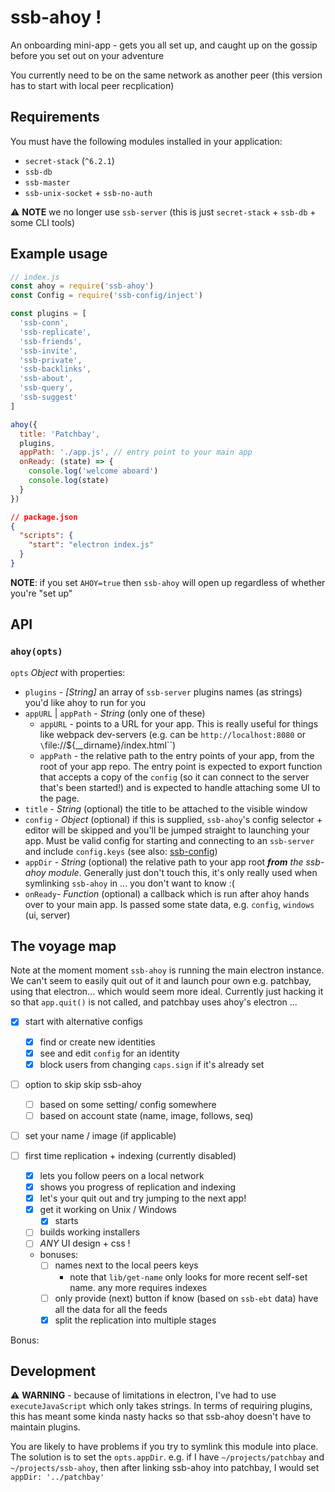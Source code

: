 # ssb-ahoy !

An onboarding mini-app - gets you all set up, and caught up on the gossip before you set out on your adventure

You currently need to be on the same network as another peer (this version has to start with local peer recplication)

## Requirements

You must have the following modules installed in your application:
- `secret-stack` (`^6.2.1`)
- `ssb-db`
- `ssb-master`
- `ssb-unix-socket` + `ssb-no-auth`

:warning: **NOTE** we no longer use `ssb-server` (this is just `secret-stack` + `ssb-db` + some CLI tools)

## Example usage

```js
// index.js
const ahoy = require('ssb-ahoy')
const Config = require('ssb-config/inject')

const plugins = [
  'ssb-conn',
  'ssb-replicate',
  'ssb-friends',
  'ssb-invite',
  'ssb-private',
  'ssb-backlinks',
  'ssb-about',
  'ssb-query',
  'ssb-suggest'
]

ahoy({
  title: 'Patchbay',
  plugins,
  appPath: './app.js', // entry point to your main app
  onReady: (state) => {
    console.log('welcome aboard')
    console.log(state)
  }
})
```

```json
// package.json
{
  "scripts": {
    "start": "electron index.js"
  }
}
```

**NOTE**: if you set `AHOY=true` then `ssb-ahoy` will open up regardless of whether you're "set up"

## API

### `ahoy(opts)`

`opts` *Object* with properties:
- `plugins` - *[String]* an array of `ssb-server` plugins names (as strings) you'd like ahoy to run for you
- `appURL` | `appPath` - *String* (only one of these)
  - `appURL` - points to a URL for your app. This is really useful for things like webpack dev-servers (e.g. can be `http://localhost:8080` or `\`file://${__dirname}/index.html\``)
  - `appPath` - the relative path to the entry points of your app, from the root of your app repo. The entry point is expected to export function that accepts a copy of the `config` (so it can connect to the server that's been started!) and is expected to handle attaching some UI to the page.
- `title` - *String* (optional) the title to be attached to the visible window
- `config` - *Object* (optional) if this is supplied, `ssb-ahoy`'s config selector + editor will be skipped and you'll be jumped straight to launching your app. Must be valid config for starting and connecting to an `ssb-server` and include `config.keys` (see also: [ssb-config](www.github.com/ssbc/ssb-config))
- `appDir` - *String* (optional) the relative path to your app root _**from** the ssb-ahoy module_. Generally just don't touch this, it's only really used when symlinking `ssb-ahoy` in ... you don't want to know :(
- `onReady`- *Function* (optional) a callback which is run after ahoy hands over to your main app. Is passed some state data, e.g. `config`, `windows` (ui, server)

## The voyage map

Note at the moment moment `ssb-ahoy` is running the main electron instance.
We can't seem to easily quit out of it and launch pour own e.g. patchbay, using that electron... which would seem more ideal.
Currently just hacking it so that `app.quit()` is not called, and patchbay uses ahoy's electron ...

- [x] start with alternative configs
  - [x] find or create new identities
  - [x] see and edit `config` for an identity
  - [x] block users from changing `caps.sign` if it's already set

- [ ] option to skip skip ssb-ahoy
  - [ ] based on some setting/ config somewhere
  - [ ] based on account state (name, image, follows, seq)

- [ ] set your name / image (if applicable)

- [ ] first time replication + indexing (currently disabled)
  - [x] lets you follow peers on a local network
  - [x] shows you progress of replication and indexing
  - [x] let's your quit out and try jumping to the next app!
  - [x] get it working on Unix / Windows
    - [x] starts
  - [ ] builds working installers
  - [ ] _ANY_ UI design + css !
  - bonuses: 
    - [ ] names next to the local peers keys
      - note that `lib/get-name` only looks for more recent self-set name. any more requires indexes
    - [ ] only provide (next) button if know (based on `ssb-ebt` data) have all the data for all the feeds
    - [x] split the replication into multiple stages

Bonus:


## Development

:warning: **WARNING** - because of limitations in electron, I've had to use `executeJavaScript` which only takes strings.
In terms of requiring plugins, this has meant some kinda nasty hacks so that ssb-ahoy doesn't have to maintain plugins.

You are likely to have problems if you try to symlink this module into place.
The solution is to set the `opts.appDir`. e.g. if I have `~/projects/patchbay` and `~/projects/ssb-ahoy`, then after linking ssb-ahoy into patchbay, I would set `appDir: '../patchbay'`

